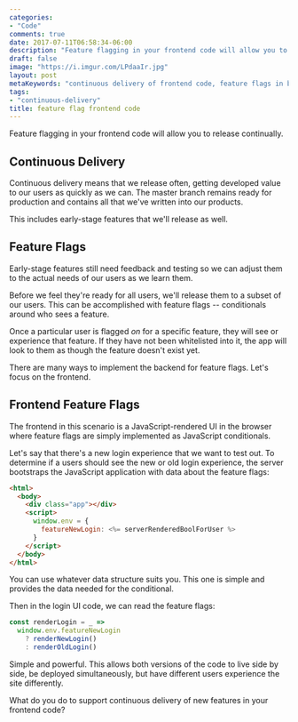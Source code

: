 ```yaml
---
categories:
- "Code"
comments: true
date: 2017-07-11T06:58:34-06:00
description: "Feature flagging in your frontend code will allow you to release continually."
draft: false
image: "https://i.imgur.com/LPdaaIr.jpg"
layout: post
metaKeywords: "continuous delivery of frontend code, feature flags in browser, bootstrap feature flags"
tags:
- "continuous-delivery"
title: feature flag frontend code
---
```


Feature flagging in your frontend code will allow you to release continually.

<!--more-->

## Continuous Delivery

Continuous delivery means that we release often, getting developed value to our users as quickly as we can. The master branch remains ready for production and contains all that we've written into our products.

This includes early-stage features that we'll release as well. 

## Feature Flags

Early-stage features still need feedback and testing so we can adjust them to the actual needs of our users as we learn them.  

Before we feel they're ready for all users, we'll release them to a subset of our users.  This can be accomplished with feature flags -- conditionals around who sees a feature.

Once a particular user is flagged _on_ for a specific feature, they will see or experience that feature.  If they have not been whitelisted into it, the app will look to them as though the feature doesn't exist yet.

There are many ways to implement the backend for feature flags.  Let's focus on the frontend.

## Frontend Feature Flags

The frontend in this scenario is a JavaScript-rendered UI in the browser where feature flags are simply implemented as JavaScript conditionals.

Let's say that there's a new login experience that we want to test out.  To determine if a users should see the new or old login experience, the server bootstraps the JavaScript application with data about the feature flags:

```html
<html>
  <body>
    <div class="app"></div>
    <script>
      window.env = {
        featureNewLogin: <%= serverRenderedBoolForUser %>
      }
    </script>
  </body>
</html>
```

You can use whatever data structure suits you.  This one is simple and provides the data needed for the conditional.

Then in the login UI code, we can read the feature flags:

```js
const renderLogin = _ =>
  window.env.featureNewLogin
    ? renderNewLogin()
    : renderOldLogin()
```

Simple and powerful. This allows both versions of the code to live side by side, be deployed simultaneously, but have different users experience the site differently.

What do you do to support continuous delivery of new features in your frontend code?

